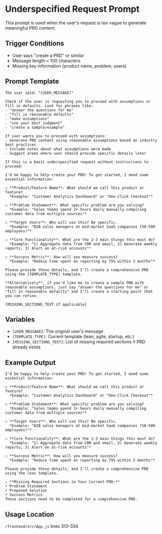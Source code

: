 # Underspecified Request Prompt

This prompt is used when the user's request is too vague to generate meaningful PRD content.

## Trigger Conditions

- User says "create a PRD" or similar
- Message length < 100 characters
- Missing key information (product name, problem, users)

## Prompt Template

```
The user said: "[USER_MESSAGE]"

Check if the user is requesting you to proceed with assumptions or fill in defaults. Look for phrases like:
- "answer the questions for me"
- "fill in reasonable defaults"
- "make assumptions"
- "use your best judgment"
- "create a sample/example"

If user wants you to proceed with assumptions:
- Generate PRD content using reasonable assumptions based on industry best practices
- Include notes about what assumptions were made
- Suggest areas where user should provide specific details later

If this is a basic underspecified request without instructions to proceed:

I'd be happy to help create your PRD! To get started, I need some essential information:

☐ **Product/Feature Name**: What should we call this product or feature?
  *Example: "Customer Analytics Dashboard" or "One-Click Checkout"*

☐ **Problem Statement**: What specific problem are you solving?
  *Example: "Sales teams spend 2+ hours daily manually compiling customer data from multiple sources"*

☐ **Target Users**: Who will use this? Be specific.
  *Example: "B2B sales managers at mid-market SaaS companies (50-500 employees)"*

☐ **Core Functionality**: What are the 2-3 main things this must do?
  *Example: "1) Aggregate data from CRM and email, 2) Generate weekly reports, 3) Alert on at-risk accounts"*

☐ **Success Metric**: How will you measure success?
  *Example: "Reduce time spent on reporting by 75% within 3 months"*

Please provide these details, and I'll create a comprehensive PRD using the [TEMPLATE_TYPE] template.

**Alternatively**, if you'd like me to create a sample PRD with reasonable assumptions, just say "answer the questions for me" or "fill in reasonable defaults" and I'll create a starting point that you can refine.

[MISSING_SECTIONS_TEXT if applicable]
```

## Variables

- `[USER_MESSAGE]`: The original user's message
- `[TEMPLATE_TYPE]`: Current template (lean, agile, startup, etc.)
- `[MISSING_SECTIONS_TEXT]`: List of missing required sections if PRD already exists

## Example Output

```
I'd be happy to help create your PRD! To get started, I need some essential information:

☐ **Product/Feature Name**: What should we call this product or feature?
  *Example: "Customer Analytics Dashboard" or "One-Click Checkout"*

☐ **Problem Statement**: What specific problem are you solving?
  *Example: "Sales teams spend 2+ hours daily manually compiling customer data from multiple sources"*

☐ **Target Users**: Who will use this? Be specific.
  *Example: "B2B sales managers at mid-market SaaS companies (50-500 employees)"*

☐ **Core Functionality**: What are the 2-3 main things this must do?
  *Example: "1) Aggregate data from CRM and email, 2) Generate weekly reports, 3) Alert on at-risk accounts"*

☐ **Success Metric**: How will you measure success?
  *Example: "Reduce time spent on reporting by 75% within 3 months"*

Please provide these details, and I'll create a comprehensive PRD using the lean template.

⚠️ **Missing Required Sections in Your Current PRD:**
• Problem Statement
• Proposed Solution
• Success Metrics
These sections need to be completed for a comprehensive PRD.
```

## Usage Location

`/frontend/src/App.js` lines 313-334
